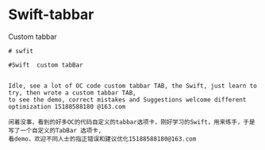 # Swift-tabbar
Custom tabbar


    # swfit

    #Swift  custom tabBar


    Idle, see a lot of OC code custom tabbar TAB, the Swift, just learn to try, then wrote a custom tabbar TAB,
    to see the demo, correct mistakes and Suggestions welcome different optimization 15188588180 @163.com

    闲着没事，看到的好多OC的代码自定义的tabbar选项卡，刚好学习的Swift，用来练手，于是写了一个自定义的TabBar 选项卡,
    看demo，欢迎不同人士的指正错误和建议优化15188588180@163.com

